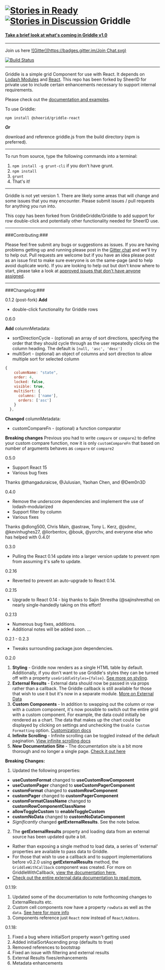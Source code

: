 [![Stories in Ready](https://badge.waffle.io/GriddleGriddle/griddle.png?label=ready&title=Ready)](https://waffle.io/GriddleGriddle/griddle)
[![Stories in Discussion](https://badge.waffle.io/GriddleGriddle/Griddle.svg?label=ready&title=Discussion)](http://waffle.io/GriddleGriddle/Griddle)
Griddle
=======
#### [Take a brief look at what's coming in Griddle v1.0](https://github.com/sheerid/Griddle/issues/276) ####
----------

Join us here [![Gitter](https://badges.gitter.im/Join Chat.svg)](https://gitter.im/DynamicTyped/Griddle?utm_source=badge&utm_medium=badge&utm_campaign=pr-badge&utm_content=badge)

[![Build Status](https://travis-ci.org/GriddleGriddle/Griddle.svg?branch=master)](https://travis-ci.org/GriddleGriddle/Griddle)

----------

Griddle is a simple grid Component for use with React. It depends on [Lodash Modules](https://lodash.com/) and [React](http://facebook.github.io/react/).  This repo has been forked by SheerID for private use to include certain enhancements necessary to support internal requirements.

Please check out the [documentation and examples](http://dynamictyped.github.io/Griddle).

To use Griddle:

`npm install @sheerid/griddle-react`

***Or***

download and reference griddle.js from the build directory (npm is preferred).

----------

To run from source, type the following commands into a terminal:

1. `npm install -g grunt-cli` if you don't have grunt.
2. `npm install`
3. `grunt`
4. That's it!

----------

Griddle is not yet version 1. There are likely some areas that will change and some issues that you may encounter. Please submit issues / pull requests for anything you run into.

This copy has been forked from GriddleGriddle/Griddle to add support for row double-click and 
potentially other functionality needed for SheerID use.

----------
###Contributing:###

Please feel free submit any bugs or suggestions as issues. If you are having problems getting up and running please post in the [Gitter chat](https://gitter.im/DynamicTyped/Griddle) and we'll try to help out. Pull requests are welcome but if you have an idea please post as an issue first to make sure everyone is on the same-page (and to help avoid duplicate work). If you are looking to help out but don't know where to start, please take a look at [approved issues that don't have anyone assigned](https://github.com/GriddleGriddle/Griddle/issues?q=is%3Aopen+label%3Aapproved+no%3Aassignee).

----------
###Changelog:###

0.1.2 (post-fork)
**Add**
* double-click functionality for Griddle rows

0.6.0

**Add**
columnMetadata:
* sortDirectionCycle - (optional) an array of sort directions, specifying the order that they should cycle through as the user repeatedly clicks on the column heading. The default is ```[null, 'asc', 'desc']```
* multiSort - (optional) an object of columns and sort direction to allow multiple sort for selected column
```js
{
    columnName: "state",
    order: 4,
    locked: false,
    visible: true,
    multiSort: {
      columns: ['name'],
      orders: ['asc']
    }
  },
```

**Changed**
columnMetadata:
* customCompareFn - (optional) a function comparator

**Breaking changes**
Previous you had to write ```compare``` or ```compare2``` to define your custom compare function, now it is only ```customCompareFn``` that based on number of arguments behaves as ```compare``` or ```compare2```

0.5.0
- Support React 15
- Various bug fixes

Thanks @thangaduraicse, @Julusian, Yaohan Chen, and @Dem0n3D

0.4.0
- Remove the underscore dependencies and implement the use of lodash-modularized
- Support filter by column
- Various fixes

Thanks @dlong500, Chris Main, @astraw, Tony L. Kerz, @jsdmc, @kevinhughes27, @liorbentov, @bouk, @yorchv, and everyone else who has helped with 0.4.0!

0.3.0

- Pulling the React 0.14 update into a larger version update to prevent npm from assuming it's safe to update.

0.2.16

- Reverted to prevent an auto-upgrade to React 0.14.

0.2.15

- Upgrade to React 0.14 - big thanks to Sajin Shrestha (@sajinshrestha) on nearly single-handedly taking on this effort!

0.2.13
- Numerous bug fixes, additions.
- Additional notes will be added soon.
...

0.2.1 - 0.2.3
- Tweaks surrounding package.json dependencies.

0.2.0

1. __Styling__ - Griddle now renders as a single HTML table by default. Additionally, if you don't want to use Griddle's styles they can be turned off with a property `useGriddleStyles={false}`. [See more on styling](http://dynamictyped.github.io/Griddle/styling.html).
1. __External Results__ - External data should now be passed in via props rather than a callback. The Griddle callback is still available for those that wish to use it but it's now in a separate module. [More on External Data](http://dynamictyped.github.io/Griddle/externalData.html)
1. __Custom Components__ - In addition to swapping out the column or row with a custom component, it's now possible to switch out the entire grid with a custom component. For example, the data could initially be rendered as a chart. The data that makes up the chart could be displayed by clicking on settings and unchecking the `Enable Custom Formatting` option. [Customization docs](http://dynamictyped.github.io/Griddle/customization.html#custom-grid-format)
1. __Infinite Scrolling__ - Infinite scrolling can be toggled instead of the default pagination. [View infinite scrolling docs](http://dynamictyped.github.io/Griddle/infiniteScroll.html)  
1. __New Documentation Site__ - The documentation site is a bit more thorough and no longer a single page. [Check it out here](http://dynamictyped.github.io/Griddle)

__Breaking Changes:__

1. Updated the following properties:
 - **useCustomFormat** changed to **useCustomRowComponent**
 - **useCustomPager** changed to **useCustomPagerComponent**
 - **customFormat** changed to **customRowComponent**
 - **customPager** changed to **customPagerComponent**
 - **customFormatClassName** changed to **customRowComponentClassName**
 - **allowToggleCustom** to **enableToggleCustom**
 - **customNoData** changed to **customNoDataComponent**
 - *Significantly* changed **getExternalResults**. See the note below.
2. The **getExternalResults** property and loading data from an external source has been updated quite a bit.
 - Rather than exposing a single method to load data, a series of 'external' properties are available to pass data to Griddle.
 - For those that wish to use a callback and to support implementations before v0.2.0 using **getExternalResults** method, the `GriddleWithCallback` component was created. For more on GriddleWithCallback, [view the documentation here.](http://dynamictyped.github.io/Griddle/externalData.html#griddle-with-callback)
 - [Check out the entire external data documentation to read more.](http://dynamictyped.github.io/Griddle/externalData.html)


0.1.19:

1. Updated some of the documentation to note forthcoming changes to ExternalResults etc.
2. Custom cell components now have a property  `rowData` as well as the `data`. [See here for more info](https://github.com/DynamicTyped/Griddle/issues/32)
3. Components reference just `React` now instead of `React/Addons`.

0.1.18:

1. Fixed a bug where initialSort property wasn't getting used
2. Added initialSortAscending prop (defaults to true)
3. Removed references to bootstrap
4. Fixed an issue with filtering and external results
5. External Results fixes/enhancements
6. Metadata enhancements
